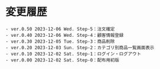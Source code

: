 # 変更履歴

	- ver.0.50 2023-12-06 Wed. Step-5：注文確定
	- ver.0.40 2023-12-06 Wed. Step-4：顧客情報登録
	- ver.0.30 2023-12-05 Tue. Step-3：商品削除
	- ver.0.20 2023-12-03 Sun. Step-2：カテゴリ別商品一覧画面表示
	- ver.0.10 2023-12-02 Sat. Step-1：ログイン・ログアウト
	- ver.0.00 2023-12-02 Sat. Step-0：配布用初版
